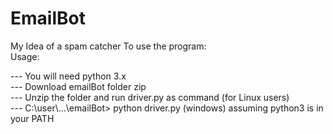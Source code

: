 # EmailBot
My Idea of a spam catcher
To use the program:
<br>
Usage:
 
 --- You will need python 3.x
  <br>
 --- Download emailBot folder zip
  <br>
 --- Unzip  the folder and run driver.py as command (for Linux users)
  <br>
 --- C:\user\\...\emailBot> python driver.py (windows) assuming python3 is in your PATH
